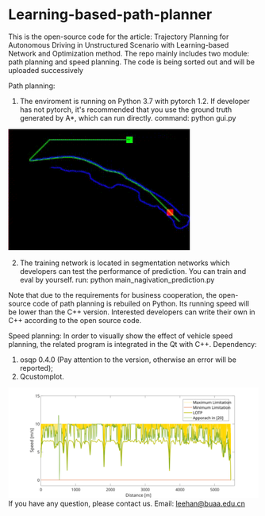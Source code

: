 # Learning-based-path-planner

This is the open-source code for the article: Trajectory Planning for Autonomous Driving in Unstructured Scenario with Learning-based Network and Optimization method. The repo mainly includes two module: path planning and speed planning. The code is being sorted out and will be uploaded successively


Path planning:

1. The enviroment is running on Python 3.7 with pytorch 1.2. If developer has not pytorch, it's recommended that you use the ground truth generated by A*, which can run directly.
command: 
       python gui.py 

  ![image](https://github.com/studentlemon/Learning-based-path-planner/blob/main/MCTS%20result.gif)

2. The training network is located in segmentation networks which developers can test the performance of prediction. You can train and eval by yourself.
run: 
      python main_nagivation_prediction.py

Note that due to the requirements for business cooperation, the open-source code of path planning is rebuiled on Python. Its running speed will be lower than the C++ version. Interested developers can write their own in C++ according to the open source code. 

Speed planning:
In order to visually show the effect of vehicle speed planning, the related program is integrated in the Qt with C++. 
Dependency:  
1. osqp 0.4.0 (Pay attention to the version, otherwise an error will be reported);
2. Qcustomplot.

 ![img](https://github.com/studentlemon/Learning-based-path-planner/blob/main/speed.svg)
If you have any question, please contact us. 
Email: leehan@buaa.edu.cn
